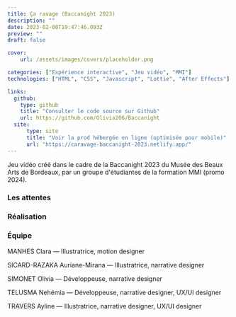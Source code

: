 ```yaml
---
title: Ça ravage (Baccanight 2023)
description: ""
date: 2023-02-08T19:47:46.093Z
preview: ""
draft: false

cover:
    url: /assets/images/covers/placeholder.png

categories: ["Expérience interactive", "Jeu vidéo", "MMI"]
technologies: ["HTML", "CSS", "Javascript", "Lottie", "After Effects"]

links:
  github:
    type: github
    title: "Consulter le code source sur Github"
    url: https://github.com/Olivia206/Baccanight
  site: 
      type: site
      title: "Voir la prod hébergée en ligne (optimisée pour mobile)"
      url: "https://caravage-baccanight-2023.netlify.app/"
---
```


Jeu vidéo créé dans le cadre de la Baccanight 2023 du Musée des Beaux Arts de Bordeaux, par un groupe d'étudiantes de la formation MMI (promo 2024).

### Les attentes

### Réalisation

### Équipe

MANHES Clara — Illustratrice, motion designer

SICARD-RAZAKA Auriane-Mirana — Illustratrice, narrative designer

SIMONET Olivia — Développeuse, narrative designer

TELUSMA Nehémia — Développeuse, narrative designer, UX/UI designer

TRAVERS Ayline — Illustratrice, narrative designer, UX/UI designer